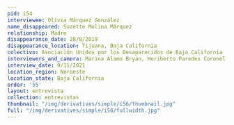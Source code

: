 ```yaml
---
pid: i54
interviewee: Olivia Márquez González
name_disappeared: Suzette Molina Márquez
relationship: Madre
disappearance_date: 28/8/2019
disappearance_location: Tijuana, Baja California
colectivo: Asociación Unidos por los Desaparecidos de Baja California
interviewers_and_camera: Marina Álamo Bryan, Heriberto Paredes Coronel, Rodrigo Caballero
interview_date: 9/11/2021
location_region: Noroeste
location_state: Baja California
order: '55'
layout: entrevista
collection: entrevistas
thumbnail: "/img/derivatives/simple/i56/thumbnail.jpg"
full: "/img/derivatives/simple/i56/fullwidth.jpg"
---
```

